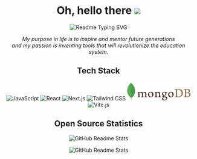 <h1 align="center">Oh, hello there <img src="https://raw.githubusercontent.com/nerkarso/nerkarso/master/hi.gif" height="32" /></h1>

<p align="center">
  <img src="https://readme-typing-svg.herokuapp.com?font=Manrope&color=41b883&size=30&center=true&vCenter=true&multiline=true&width=500&height=140&lines=My+name+is+Ner+Karso%2C;also+known+as+Ngineer+and;I+am+a+Software+Engineer." alt="Readme Typing SVG">
</p>

<p align="center"><i>My purpose in life is to inspire and mentor future generations<br/>and my passion is inventing tools that will revolutionize the education system.</i></p>

<h2 align="center">Tech Stack</h2>

<p align="center">
  <img height="48" src="https://raw.githubusercontent.com/gilbarbara/logos/master/logos/javascript.svg" alt="JavaScript">
  <img height="48" src="https://raw.githubusercontent.com/gilbarbara/logos/master/logos/react.svg" alt="React">
  <img height="48" src="https://raw.githubusercontent.com/gilbarbara/logos/master/logos/nextjs-icon.svg" alt="Next.js">
  <img height="48" src="https://raw.githubusercontent.com/gilbarbara/logos/master/logos/tailwindcss-icon.svg" alt="Tailwind CSS">
  <img height="48" src="https://raw.githubusercontent.com/gilbarbara/logos/master/logos/mongodb.svg" alt="MongoDB">
  <img height="48" src="https://raw.githubusercontent.com/gilbarbara/logos/master/logos/vitejs.svg" alt="Vite.js">
</p>

<h2 align="center">Open Source Statistics</h2>

<p align="center">
  <img src="https://github-readme-stats.vercel.app/api/top-langs/?username=nerkarso&langs_count=10&layout=compact" alt="GitHub Readme Stats" />
</p>

<p align="center">
  <img src="https://github-readme-stats.vercel.app/api?username=nerkarso&show_icons=true&theme=vue&custom_title=GitHub%20Stats&hide_border=false" alt="GitHub Readme Stats" />
</p>
